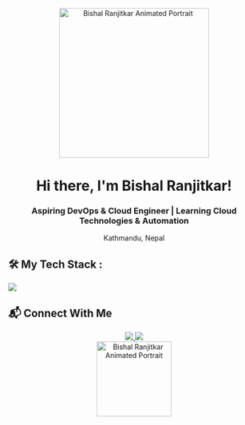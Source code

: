 <p align="center">
<img src="https://mir-s3-cdn-cf.behance.net/project_modules/source/06f21a161921919.63cd7887d0a70.gif" width="300" alt="Bishal Ranjitkar Animated Portrait">
</p>

<h1 align="center">Hi there, I'm Bishal Ranjitkar!</h1>
<h3 align="center">Aspiring DevOps & Cloud Engineer | Learning Cloud Technologies & Automation </h3>
<p align="center">Kathmandu, Nepal</p>



## 🛠️ My Tech Stack :

<p align="left">
<img src="https://skillicons.dev/icons?i=aws,gcp,docker,jenkins,python,bash,linux,git,github,vscode,html,css,javascript,nodejs,npm,express,mongodb,mysql,nginx,terraform" />
</p>



## 📬 Connect With Me

<p align="center">
<a href="https://linkedin.com/in/bishalranjit2002" target="_blank">
<img src="https://img.shields.io/badge/LinkedIn-%230077B5.svg?style=for-the-badge&logo=linkedin&logoColor=white" />
</a>
<a href="mailto:bishalranjit2002@gmail.com" target="_blank">
<img src="https://img.shields.io/badge/Email-%23D14836.svg?style=for-the-badge&logo=gmail&logoColor=white" />
</a> <br>
<img src="https://www.gifcen.com/wp-content/uploads/2022/09/png-gif-3.gif" width="150" alt="Bishal Ranjitkar Animated Portrait">
</p>

